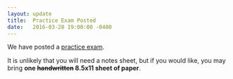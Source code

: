```yaml
---
layout: update
title:  Practice Exam Posted
date:   2016-03-28 19:00:00 -0400
---
```


We have posted a [practice exam](/hw/c4cs-practice-exam.pdf).

It is unlikely that you will need a notes sheet, but if you would like, you may
bring <strong>one <strike>handwritten</strike> 8.5x11 sheet of paper</strong>.

